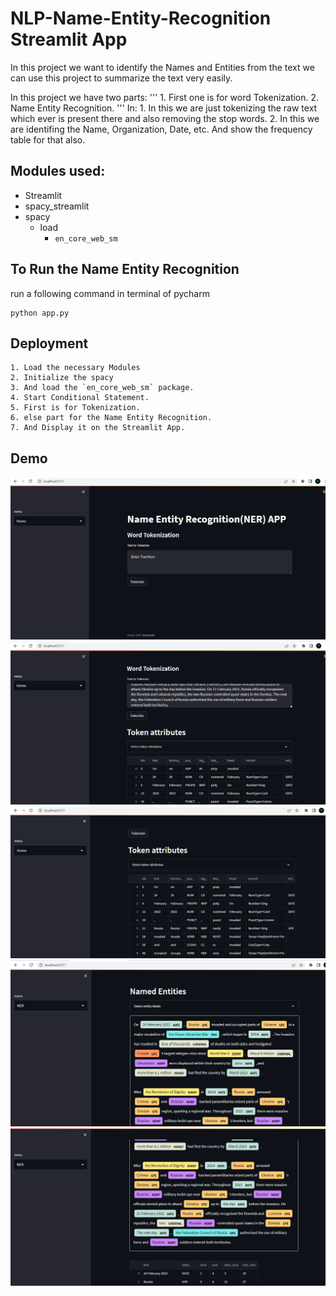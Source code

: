 
# NLP-Name-Entity-Recognition Streamlit App

In this project we want to identify the Names and Entities from the text we can use this project to summarize the text very easily.

In this project we have two parts:
    '''
    1. First one is for word Tokenization.
    2. Name Entity Recognition.
    '''
In:
    1. In this we are just tokenizing the raw text which ever is present there and also removing the stop words.
    2. In this we are identifing the Name, Organization, Date, etc. And show the frequency table for that also.

## Modules used:
* Streamlit
* spacy_streamlit
* spacy
    * load
        * `en_core_web_sm`

## To Run the Name Entity Recognition
run a following command in terminal of pycharm
```
python app.py
```
## Deployment
```
1. Load the necessary Modules
2. Initialize the spacy
3. And load the `en_core_web_sm` package.
4. Start Conditional Statement.
5. First is for Tokenization.
6. else part for the Name Entity Recognition.
7. And Display it on the Streamlit App.
```


## Demo

![App Screenshot](https://raw.githubusercontent.com/Franky-Saxena/NLP-Name-Entity-Recognition-App/main/Untitled1.png)
![App Screenshot](https://raw.githubusercontent.com/Franky-Saxena/NLP-Name-Entity-Recognition-App/main/Untitled2.png)
![App Screenshot](https://raw.githubusercontent.com/Franky-Saxena/NLP-Name-Entity-Recognition-App/main/Untitled3.png)
![App Screenshot](https://raw.githubusercontent.com/Franky-Saxena/NLP-Name-Entity-Recognition-App/main/Untitled4.png)
![App Screenshot](https://raw.githubusercontent.com/Franky-Saxena/NLP-Name-Entity-Recognition-App/main/Untitled5.png)
